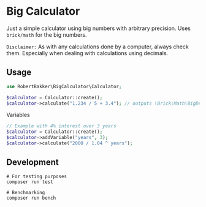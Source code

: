 # Big Calculator

Just a simple calculator using big numbers with arbitrary precision.
Uses `brick/math` for the big numbers.

`Disclaimer:` As with any calculations done by a computer, always check them. Especially
when dealing with calculations using decimals.

## Usage

```php
use RobertBakker\BigCalculator\Calculator;

$calculator = Calculator::create();
$calculator->calculate("1.234 / 5 + 3.4"); // outputs \Brick\Math\BigDecimal

```

Variables
```php
// Example with 4% interest over 3 years
$calculator = Calculator::create();
$calculator->addVariable("years", 3);
$calculator->calculate("2000 / 1.04 ^ years");
```

## Development

```
# For testing purposes
composer run test

# Benchmarking
composer run bench
